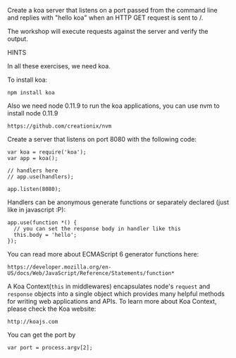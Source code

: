 Create a koa server that listens on a port passed from the command line and replies with "hello koa" when an HTTP GET request is sent to /.

The workshop will execute requests against the server and verify the output.

HINTS

In all these exercises, we need koa. 

To install koa:

```
npm install koa
```

Also we need node 0.11.9 to run the koa applications, you can use nvm to install node 0.11.9

```
https://github.com/creationix/nvm
```

Create a server that listens on port 8080 with the following code:

```
var koa = require('koa');
var app = koa();

// handlers here
// app.use(handlers);

app.listen(8080);
```

Handlers can be anonymous generate functions or separately declared (just like in javascript :P):

```
app.use(function *() {
  // you can set the response body in handler like this
  this.body = 'hello';
});
```

You can read more about ECMAScript 6 generator functions here:

```
https://developer.mozilla.org/en-US/docs/Web/JavaScript/Reference/Statements/function*
```

A Koa Context(`this` in middlewares) encapsulates node's `request` and `response` objects into a single object which provides many helpful methods for writing web applications and APIs. To learn more about Koa Context, please check the Koa website:

```
http://koajs.com
```

You can get the port by

```
var port = process.argv[2];
```

